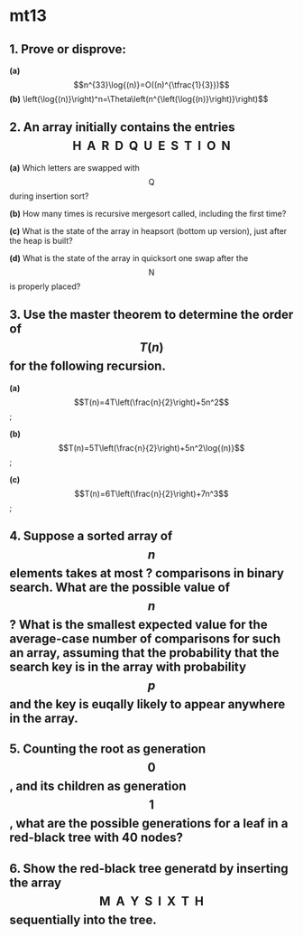 # mt13

## 1. Prove or disprove:

**(a)** $$n^{33}\log{(n)}=O((n)^{\tfrac{1}{3}})$$
**(b)** \left(\log{(n)}\right)^n=\Theta\left(n^{\left(\log{(n)}\right)}\right)$$

## 2. An array initially contains the entries $$\text{H}\:\:\text{A}\:\:\text{R}\:\:\text{D}\:\:\text{Q}\:\:\text{U}\:\:\text{E}\:\:\text{S}\:\:\text{T}\:\:\text{I}\:\:\text{O}\:\:\text{N}$$

**(a)** Which letters are swapped with $$\text{Q}$$ during insertion sort?

**(b)** How many times is recursive mergesort called, including the first time?

**(c)** What is the state of the array in heapsort (bottom up version), just after the heap is built?

**(d)** What is the state of the array in quicksort one swap after the $$\text{N}$$ is properly placed?

## 3. Use the master theorem to determine the order of $$T(n)$$ for the following recursion.

**(a)** $$T(n)=4T\left(\frac{n}{2}\right)+5n^2$$;

**(b)** $$T(n)=5T\left(\frac{n}{2}\right)+5n^2\log{(n)}$$;

**(c)** $$T(n)=6T\left(\frac{n}{2}\right)+7n^3$$;


## 4. Suppose a sorted array of $$n$$ elements takes at most ? comparisons in binary search. What are the possible value of $$n$$? What is the smallest expected value for the average-case number of comparisons for such an array, assuming that the probability that the search key is in the array with probability $$p$$ and the key is euqally likely to appear anywhere in the array.


## 5. Counting the root as generation $$0$$, and its children as generation $$1$$, what are the possible generations for a leaf in a red-black tree with 40 nodes?


## 6. Show the red-black tree generatd by inserting the array $$\text{M}\:\:\text{A}\:\:\text{Y}\:\:\text{S}\:\:\text{I}\:\:\text{X}\:\:\text{T}\:\:\text{H}$$ sequentially into the tree.

